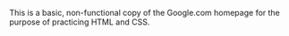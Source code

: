 This is a basic, non-functional copy of the Google.com homepage for the purpose of practicing HTML and CSS.
